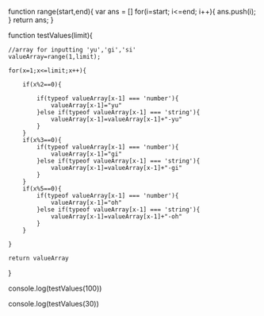 function range(start,end){
    var ans = []
    for(i=start; i<=end; i++){
        ans.push(i);
    }
    return ans;
}




function testValues(limit){
     
    //array for inputting 'yu','gi','si'
    valueArray=range(1,limit);
    
    for(x=1;x<=limit;x++){
        
        if(x%2==0){
            
            if(typeof valueArray[x-1] === 'number'){
                valueArray[x-1]="yu"
            }else if(typeof valueArray[x-1] === 'string'){
                valueArray[x-1]=valueArray[x-1]+"-yu"
            }
        }
        if(x%3==0){
            if(typeof valueArray[x-1] === 'number'){
                valueArray[x-1]="gi"
            }else if(typeof valueArray[x-1] === 'string'){
                valueArray[x-1]=valueArray[x-1]+"-gi"
            }
        }
        if(x%5==0){
            if(typeof valueArray[x-1] === 'number'){
                valueArray[x-1]="oh"
            }else if(typeof valueArray[x-1] === 'string'){
                valueArray[x-1]=valueArray[x-1]+"-oh"
            }
        }

    }
    
    return valueArray
    
}

console.log(testValues(100))

console.log(testValues(30))
